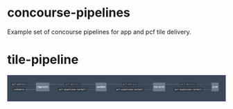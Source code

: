 # concourse-pipelines
Example set of concourse pipelines for app and pcf tile delivery.

# tile-pipeline

![example](https://raw.githubusercontent.com/xyloman/concourse-pipelines/master/tile-pipeline/tile-promotion-pipeline.png)
